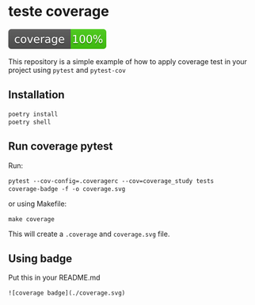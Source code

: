 # teste coverage

![coverage badge](./coverage.svg)

This repository is a simple example of how to apply coverage test in your project using `pytest` and `pytest-cov`

## Installation

```shell
poetry install
poetry shell
```

## Run coverage pytest

Run: 
```shell
pytest --cov-config=.coveragerc --cov=coverage_study tests
coverage-badge -f -o coverage.svg
```
or using Makefile:
```shell
make coverage
```
This will create a `.coverage` and `coverage.svg` file.

## Using badge

Put this in your README.md

```shell
![coverage badge](./coverage.svg)
```